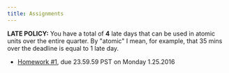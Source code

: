 ```yaml
---
title: Assignments 
---
```


**LATE POLICY:** You have a total of **4** late days that can be used in
atomic units over the entire quarter. By "atomic" I mean, for example, that
35 mins over the deadline is equal to 1 late day.


- [Homework #1](homeworks/Hw1.html), due 23.59.59 PST on Monday 1.25.2016

<!---
- [Homework #2](homeworks/Hw2.html), due 23.59.59 PST on Friday 2.13.2015
- [Homework #3](homeworks/Hw3.html), due 23.59.59 PST on Monday 3.2.2015

- [Homework #4](homeworks/hw4.html), due Friday, 3.8.2014
- [Final](homeworks/final.html)    , due Friday, March 23
-->
